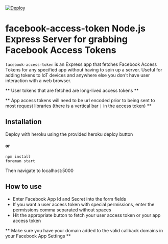 [![Deploy](https://www.herokucdn.com/deploy/button.svg)](https://heroku.com/deploy)

facebook-access-token Node.js Express Server for grabbing Facebook Access Tokens
================================

`facebook-access-token` is an Express app that fetches Facebook Access Tokens for any specified app without having to spin up a server. Useful for adding tokens to IoT devices and anywhere else you don't have user interaction with a web browser.

** User tokens that are fetched are long-lived access tokens **

** App access tokens will need to be url encoded prior to being sent to most request libraries (there is a vertical bar `|` in the access token) **

## Installation

Deploy with heroku using the provided heroku deploy button

#### or

```
npm install
foreman start
```

Then navigate to localhost:5000

## How to use

* Enter Facebook App Id and Secret into the form fields
* If you want a user access token with special permissions, enter the permissions comma separated without spaces
* Hit the appropriate button to fetch your user access token or your app access token

** Make sure you have your domain added to the valid callback domains in your Facebook App Settings **
